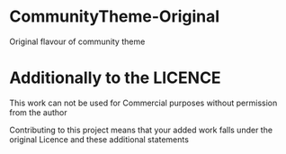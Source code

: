 # CommunityTheme-Original
Original flavour of community theme

# Additionally to the LICENCE

This work can not be used for Commercial purposes without permission from the author

Contributing to this project means that your added work falls under the original Licence and these additional statements
